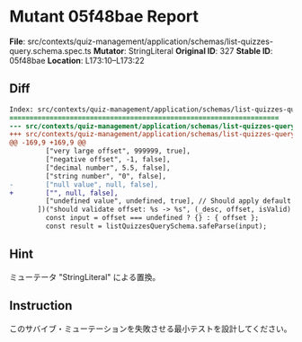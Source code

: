 # Mutant 05f48bae Report

**File**: src/contexts/quiz-management/application/schemas/list-quizzes-query.schema.spec.ts
**Mutator**: StringLiteral
**Original ID**: 327
**Stable ID**: 05f48bae
**Location**: L173:10–L173:22

## Diff

```diff
Index: src/contexts/quiz-management/application/schemas/list-quizzes-query.schema.spec.ts
===================================================================
--- src/contexts/quiz-management/application/schemas/list-quizzes-query.schema.spec.ts	original
+++ src/contexts/quiz-management/application/schemas/list-quizzes-query.schema.spec.ts	mutated #327
@@ -169,9 +169,9 @@
         ["very large offset", 999999, true],
         ["negative offset", -1, false],
         ["decimal number", 5.5, false],
         ["string number", "0", false],
-        ["null value", null, false],
+        ["", null, false],
         ["undefined value", undefined, true], // Should apply default
       ])("should validate offset: %s -> %s", (_desc, offset, isValid) => {
         const input = offset === undefined ? {} : { offset };
         const result = listQuizzesQuerySchema.safeParse(input);
```

## Hint

ミューテータ "StringLiteral" による置換。

## Instruction

このサバイブ・ミューテーションを失敗させる最小テストを設計してください。
